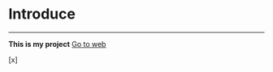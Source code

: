 # Introduce

---

**This is my project**
[Go to web](https://www.facebook.com/Duy.Thai1208 "Website")

[x] 
